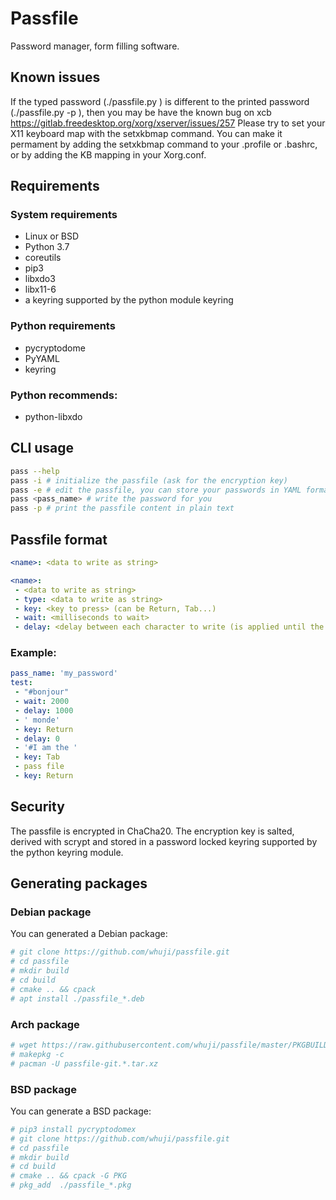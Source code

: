# Passfile
Password manager, form filling software.

## Known issues

If the typed password (./passfile.py <pass>) is different to the printed password (./passfile.py -p <pass>), then you may be have the known bug on xcb https://gitlab.freedesktop.org/xorg/xserver/issues/257
Please try to set your X11 keyboard map with the setxkbmap command.
You can make it permament by adding the setxkbmap command to your .profile or .bashrc, or by adding the KB mapping in your Xorg.conf.

## Requirements

### System requirements
- Linux or BSD
- Python 3.7
- coreutils
- pip3
- libxdo3
- libx11-6
- a keyring supported by the python module keyring

### Python requirements
- pycryptodome
- PyYAML
- keyring

### Python recommends:
- python-libxdo

## CLI usage
```bash
pass --help
pass -i # initialize the passfile (ask for the encryption key)
pass -e # edit the passfile, you can store your passwords in YAML format
pass <pass_name> # write the password for you
pass -p # print the passfile content in plain text
```

## Passfile format
```yaml
<name>: <data to write as string>
```

```yaml
<name>:
 - <data to write as string>
 - type: <data to write as string>
 - key: <key to press> (can be Return, Tab...)
 - wait: <milliseconds to wait>
 - delay: <delay between each character to write (is applied until the next delay change or the end)>
```

### Example: 
```yaml
pass_name: 'my_password'
test:
 - "#bonjour"
 - wait: 2000
 - delay: 1000
 - ' monde'
 - key: Return
 - delay: 0
 - '#I am the '
 - key: Tab
 - pass file
 - key: Return
```

## Security
The passfile is encrypted in ChaCha20.
The encryption key is salted, derived with scrypt and stored in a password locked keyring supported by the python keyring module.

## Generating packages

### Debian package
You can generated a Debian package:

```bash
# git clone https://github.com/whuji/passfile.git
# cd passfile
# mkdir build
# cd build
# cmake .. && cpack
# apt install ./passfile_*.deb
```

### Arch package
```bash
# wget https://raw.githubusercontent.com/whuji/passfile/master/PKGBUILD
# makepkg -c
# pacman -U passfile-git.*.tar.xz
```

### BSD package
You can generate a BSD package:

```bash
# pip3 install pycryptodomex
# git clone https://github.com/whuji/passfile.git
# cd passfile
# mkdir build
# cd build
# cmake .. && cpack -G PKG
# pkg_add  ./passfile_*.pkg
```
